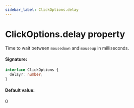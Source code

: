 ```yaml
---
sidebar_label: ClickOptions.delay
---
```


# ClickOptions.delay property

Time to wait between `mousedown` and `mouseup` in milliseconds.

#### Signature:

```typescript
interface ClickOptions {
  delay?: number;
}
```

#### Default value:

0
